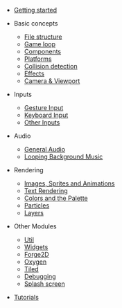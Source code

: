 - [Getting started](/)

- Basic concepts
    - [File structure](flame/structure.md)
    - [Game loop](flame/game.md)
    - [Components](flame/components.md)
    - [Platforms](flame/platforms.md)
    - [Collision detection](flame/collision_detection.md)
    - [Effects](flame/effects.md)
    - [Camera & Viewport](flame/camera_and_viewport.md)

- Inputs
    - [Gesture Input](flame/inputs/gesture-input.md)
    - [Keyboard Input](flame/inputs/keyboard-input.md)
    - [Other Inputs](flame/inputs/other-inputs.md)

- Audio
    - [General Audio](flame_audio/audio.md)
    - [Looping Background Music](flame_audio/bgm.md)

- Rendering
    - [Images, Sprites and Animations](flame/rendering/images.md)
    - [Text Rendering](flame/rendering/text.md)
    - [Colors and the Palette](flame/rendering/palette.md)
    - [Particles](flame/rendering/particles.md)
    - [Layers](flame/rendering/layers.md)

- Other Modules
    - [Util](other/util.md)
    - [Widgets](other/widgets.md)
    - [Forge2D](other/forge2d.md)
    - [Oxygen](other/oxygen.md)
    - [Tiled](other/tiled.md)
    - [Debugging](other/debug.md)
    - [Splash screen](other/splash_screen.md)

- [Tutorials](https://github.com/flame-engine/flame/tree/main/tutorials)
